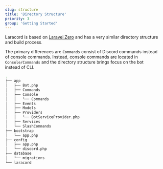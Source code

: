 ```yaml
---
slug: structure
title: 'Directory Structure'
priority: 3
group: 'Getting Started'
---
```


Laracord is based on [Laravel Zero](https://github.com/laravel-zero/laravel-zero) and has a very similar directory structure and build process.

The primary differences are `Commands` consist of Discord commands instead of console commands. Instead, console commands are located in `Console/Commands` and the directory structure brings focus on the bot instead of CLI.

```sh
.
├── app
│   ├── Bot.php
│   ├── Commands
│   ├── Console
│   │   └── Commands
│   ├── Events
│   ├── Models
│   ├── Providers
│   │   └── BotServiceProvider.php
│   ├── Services
│   └── SlashCommands
├── bootstrap
│   └── app.php
├── config
│   ├── app.php
│   └── discord.php
├── database
│   └── migrations
└── laracord
```
